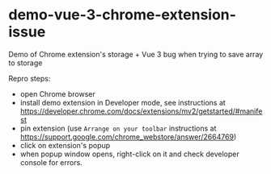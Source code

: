 # demo-vue-3-chrome-extension-issue
Demo of Chrome extension's storage + Vue 3 bug when trying to save array to storage

Repro steps:
 - open Chrome browser
 - install demo extension in Developer mode, see instructions at https://developer.chrome.com/docs/extensions/mv2/getstarted/#manifest
 - pin extension (use `Arrange on your toolbar` instructions at https://support.google.com/chrome_webstore/answer/2664769)
 - click on extension's popup
 - when popup window opens, right-click on it and check developer console for errors.

